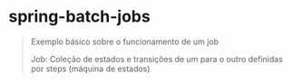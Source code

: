 # spring-batch-jobs
> Exemplo básico sobre o funcionamento de um job
>
> Job: Coleção de estados e transições de um para o outro definidas por steps (máquina de estados)
